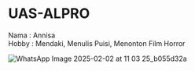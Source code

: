 # UAS-ALPRO <br/>
Nama : Annisa <br/>
Hobby : Mendaki, Menulis Puisi, Menonton Film Horror <br/>

![WhatsApp Image 2025-02-02 at 11 03 25_b055d32a](https://github.com/user-attachments/assets/18466d50-5a92-44a3-a637-958df1ee6008)
